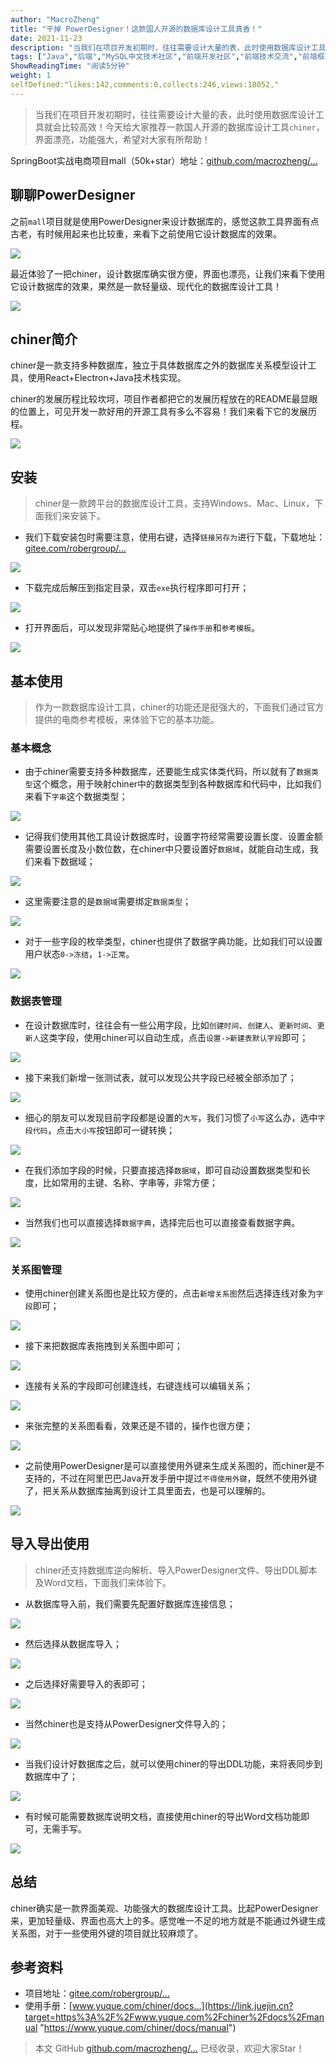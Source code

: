 ```yaml
---
author: "MacroZheng"
title: "干掉 PowerDesigner！这款国人开源的数据库设计工具真香！"
date: 2021-11-23
description: "当我们在项目开发初期时，往往需要设计大量的表，此时使用数据库设计工具就会比较高效！今天给大家推荐一款国人开源的数据库设计工具，界面漂亮，功能强大，希望对大家有所帮助！"
tags: ["Java","后端","MySQL中文技术社区","前端开发社区","前端技术交流","前端框架教程","JavaScript 学习资源","CSS 技巧与最佳实践","HTML5 最新动态","前端工程师职业发展","开源前端项目","前端技术趋势"]
ShowReadingTime: "阅读5分钟"
weight: 1
selfDefined:"likes:142,comments:0,collects:246,views:18052,"
---
```

> 当我们在项目开发初期时，往往需要设计大量的表，此时使用数据库设计工具就会比较高效！今天给大家推荐一款国人开源的数据库设计工具`chiner`，界面漂亮，功能强大，希望对大家有所帮助！

SpringBoot实战电商项目mall（50k+star）地址：[github.com/macrozheng/…](https://link.juejin.cn?target=https%3A%2F%2Fgithub.com%2Fmacrozheng%2Fmall "https://github.com/macrozheng/mall")

聊聊PowerDesigner
---------------

之前`mall`项目就是使用PowerDesigner来设计数据库的，感觉这款工具界面有点古老，有时候用起来也比较重，来看下之前使用它设计数据库的效果。

![](/images/jueJin/e9014e2f7e19431.png)

最近体验了一把chiner，设计数据库确实很方便，界面也漂亮，让我们来看下使用它设计数据库的效果，果然是一款轻量级、现代化的数据库设计工具！

![](/images/jueJin/254ff1b05014459.png)

chiner简介
--------

chiner是一款支持多种数据库，独立于具体数据库之外的数据库关系模型设计工具，使用React+Electron+Java技术栈实现。

chiner的发展历程比较坎坷，项目作者都把它的发展历程放在的README最显眼的位置上，可见开发一款好用的开源工具有多么不容易！我们来看下它的发展历程。

![](/images/jueJin/364142e18a434a5.png)

安装
--

> chiner是一款跨平台的数据库设计工具，支持Windows、Mac、Linux，下面我们来安装下。

*   我们下载安装包时需要注意，使用右键，选择`链接另存为`进行下载，下载地址：[gitee.com/robergroup/…](https://link.juejin.cn?target=https%3A%2F%2Fgitee.com%2Frobergroup%2Fchiner%2Freleases%2Fv3.5.5 "https://gitee.com/robergroup/chiner/releases/v3.5.5")

![](/images/jueJin/bd7aa2ed5255439.png)

*   下载完成后解压到指定目录，双击`exe`执行程序即可打开；

![](/images/jueJin/c8d25fbb1b5844c.png)

*   打开界面后，可以发现非常贴心地提供了`操作手册`和`参考模板`。

![](/images/jueJin/80a89cdc0f0f433.png)

基本使用
----

> 作为一款数据库设计工具，chiner的功能还是挺强大的，下面我们通过官方提供的电商参考模板，来体验下它的基本功能。

### 基本概念

*   由于chiner需要支持多种数据库，还要能生成实体类代码，所以就有了`数据类型`这个概念，用于映射chiner中的数据类型到各种数据库和代码中，比如我们来看下`字串`这个数据类型；

![](/images/jueJin/c4455b8d50594cb.png)

*   记得我们使用其他工具设计数据库时，设置字符经常需要设置长度、设置金额需要设置长度及小数位数，在chiner中只要设置好`数据域`，就能自动生成，我们来看下数据域；

![](/images/jueJin/c69a2c75c3814d8.png)

*   这里需要注意的是`数据域`需要绑定`数据类型`；

![](/images/jueJin/c31f8245c08248b.png)

*   对于一些字段的枚举类型，chiner也提供了数据字典功能，比如我们可以设置用户状态`0->冻结`，`1->正常`。

![](/images/jueJin/26b85e62165c435.png)

### 数据表管理

*   在设计数据库时，往往会有一些公用字段，比如`创建时间`、`创建人`、`更新时间`、`更新人`这类字段，使用chiner可以自动生成，点击`设置->新建表默认字段`即可；

![](/images/jueJin/be2c09ed39c14a0.png)

*   接下来我们新增一张测试表，就可以发现公共字段已经被全部添加了；

![](/images/jueJin/ad2377ce81354a7.png)

*   细心的朋友可以发现目前字段都是设置的`大写`，我们习惯了`小写`这么办，选中`字段代码`，点击`大小写`按钮即可一键转换；

![](/images/jueJin/e2e61aa468c4461.png)

*   在我们添加字段的时候，只要直接选择`数据域`，即可自动设置数据类型和长度，比如常用的主键、名称、字串等，非常方便；

![](/images/jueJin/8e77e4157e364ac.png)

*   当然我们也可以直接选择`数据字典`，选择完后也可以直接查看数据字典。

![](/images/jueJin/83fc7108697343e.png)

### 关系图管理

*   使用chiner创建关系图也是比较方便的，点击`新增关系图`然后选择连线对象为`字段`即可；

![](/images/jueJin/833c9692da5340d.png)

*   接下来把数据库表拖拽到关系图中即可；

![](/images/jueJin/be02a85739884a7.png)

*   连接有关系的字段即可创建连线，右键连线可以编辑关系；

![](/images/jueJin/7ab9dbb4441a4a2.png)

*   来张完整的关系图看看，效果还是不错的，操作也很方便；

![](/images/jueJin/4ec0a70a4e0e422.png)

*   之前使用PowerDesigner是可以直接使用外键来生成关系图的，而chiner是不支持的，不过在阿里巴巴Java开发手册中提过`不得使用外键`，既然不使用外键了，把关系从数据库抽离到设计工具里面去，也是可以理解的。

![](/images/jueJin/ebf5ec5c62e3404.png)

导入导出使用
------

> chiner还支持数据库逆向解析、导入PowerDesigner文件、导出DDL脚本及Word文档，下面我们来体验下。

*   从数据库导入前，我们需要先配置好数据库连接信息；

![](/images/jueJin/de514d34d72146c.png)

*   然后选择从数据库导入；

![](/images/jueJin/46ff4dd63ffb4bd.png)

*   之后选择好需要导入的表即可；

![](/images/jueJin/14ba074009f1447.png)

*   当然chiner也是支持从PowerDesigner文件导入的；

![](/images/jueJin/b7cc8d58d383462.png)

*   当我们设计好数据库之后，就可以使用chiner的导出DDL功能，来将表同步到数据库中了；

![](/images/jueJin/a3789e112a874f4.png)

*   有时候可能需要数据库说明文档，直接使用chiner的导出Word文档功能即可，无需手写。

![](/images/jueJin/4bdc808aa5fd4d2.png)

总结
--

chiner确实是一款界面美观、功能强大的数据库设计工具。比起PowerDesigner来，更加轻量级、界面也高大上的多。感觉唯一不足的地方就是不能通过外键生成关系图，对于一些使用外键的项目就比较麻烦了。

参考资料
----

*   项目地址：[gitee.com/robergroup/…](https://link.juejin.cn?target=https%3A%2F%2Fgitee.com%2Frobergroup%2Fchiner "https://gitee.com/robergroup/chiner")
*   使用手册：[www.yuque.com/chiner/docs…](https://link.juejin.cn?target=https%3A%2F%2Fwww.yuque.com%2Fchiner%2Fdocs%2Fmanual "https://www.yuque.com/chiner/docs/manual")

> 本文 GitHub [github.com/macrozheng/…](https://link.juejin.cn?target=https%3A%2F%2Fgithub.com%2Fmacrozheng%2Fmall-learning "https://github.com/macrozheng/mall-learning") 已经收录，欢迎大家Star！